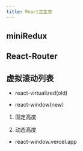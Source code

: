 ```yaml
---
title: React之生态
---
```


## miniRedux






## React-Router




## 虚拟滚动列表

- react-virtualized(old)

- react-window(new)

1. 固定高度

2. 动态高度

- react-window.vercel.app
